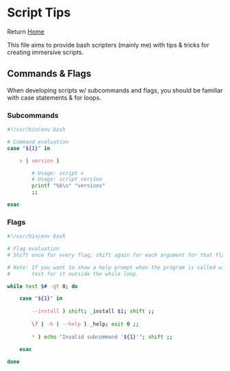 # Script Tips

Return [Home](../README.md)

This file aims to provide bash scripters (mainly me)
with tips & tricks for creating immersive scripts.

## Commands & Flags

When developing scripts w/ subcommands and flags, you
should be familiar with case statements & for loops.

### Subcommands

```bash
#!/usr/bin/env bash

# Command evaluation
case "${1}" in

    v | version )

        # Usage: script v
        # Usage: script version
        printf "%b\n" "versions"
        ;;

esac
```

### Flags

```bash
#!/usr/bin/env bash

# Flag evaluation
# Shift once for every flag, shift again for each argument for that flag.

# Note: If you want to show a help prompt when the program is called with 0 args,
#       test for it outside the while loop.

while test $# -gt 0; do

    case "${1}" in
    
        --install ) shift; _install $1; shift ;;
    
        \? | -h | --help ) _help; exit 0 ;;
        
        * ) echo "Invalid subcommand '${1}'"; shift ;;
        
    esac

done

```
